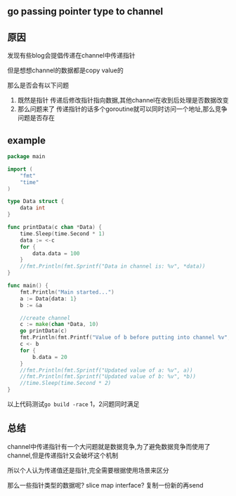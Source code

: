 ## go passing pointer type to channel

## 原因
发现有些blog会提倡传递在channel中传递指针

但是想想channel的数据都是copy value的

那么是否会有以下问题

1. 既然是指针 传递后修改指针指向数据,其他channel在收到后处理是否数据改变
2. 那么问题来了 传递指针的话多个goroutine就可以同时访问一个地址,那么竞争问题是否存在

## example
```go
package main

import (
	"fmt"
	"time"
)

type Data struct {
	data int
}

func printData(c chan *Data) {
	time.Sleep(time.Second * 1)
	data := <-c
	for {
		data.data = 100
	}
	//fmt.Println(fmt.Sprintf("Data in channel is: %v", *data))
}

func main() {
	fmt.Println("Main started...")
	a := Data{data: 1}
	b := &a

	//create channel
	c := make(chan *Data, 10)
	go printData(c)
	fmt.Println(fmt.Printf("Value of b before putting into channel %v", *b))
	c <- b
	for {
		b.data = 20
	}
	//fmt.Println(fmt.Sprintf("Updated value of a: %v", a))
	//fmt.Println(fmt.Sprintf("Updated value of b: %v", *b))
	//time.Sleep(time.Second * 2)
}
```

以上代码测试`go build -race` 
1，2问题同时满足

## 总结
channel中传递指针有一个大问题就是数据竞争,为了避免数据竞争而使用了channel,但是传递指针又会破坏这个机制

所以个人认为传递值还是指针,完全需要根据使用场景来区分

那么一些指针类型的数据呢? slice map interface?
复制一份新的再send

